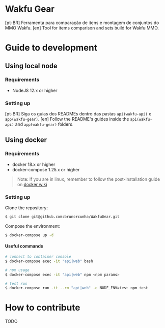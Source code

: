 # Wakfu Gear

[pt-BR] Ferramenta para comparação de itens e montagem de conjuntos do MMO Wakfu.
[en] Tool for items comparison and sets build for Wakfu MMO.

# Guide to development

## Using local node
### Requirements

- NodeJS 12.x or higher

### Setting up

[pt-BR] Siga os guias dos READMEs dentro das pastas `api(wakfu-api)` e `app(wakfu-gear)`.
[en] Follow the README's guides inside the `api(wakfu-api)` and `app(wakfu-gear)` folders.

## Using docker
### Requirements

- docker 18.x or higher
- docker-compose 1.25.x or higher

> Note: If you are in linux, remember to follow the post-installation guide on [docker wiki](https://docs.docker.com/install/linux/linux-postinstall/)

### Setting up

Clone the repository:
```sh
$ git clone git@github.com:brunorcunha/WakfuGear.git
```

Compose the environment:
```sh
$ docker-compose up -d
```

#### Useful commands

```sh
# connect to container console
$ docker-compose exec -it "api|web" bash

# npm usage
$ docker-compose exec -it "api|web" npm <npm params>

# test run
$ docker-compose run -it --rm "api|web" -e NODE_ENV=test npm test
```

# How to contribute

TODO
